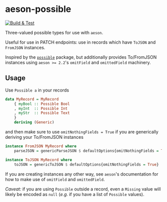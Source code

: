 # aeson-possible

[![Build & Test](https://github.com/jonathanjouty/aeson-possible/actions/workflows/ci-haskell.yml/badge.svg)](https://github.com/jonathanjouty/aeson-possible/actions/workflows/ci-haskell.yml)

Three-valued possible types for use with `aeson`.

Useful for use in PATCH endpoints: use in records which have `ToJSON` and
`FromJSON` instances.

Inspired by the [`possible`](https://hackage.haskell.org/package/possible)
package, but additionally provides To/FromJSON instances using `aeson >= 2.2`'s
`omitField` and `omittedField` machinery.

## Usage

Use `Possible a` in your records

```hs
data MyRecord = MyRecord
    { myBool :: Possible Bool
    , myInt  :: Possible Int
    , myStr  :: Possible Text
    }
    deriving (Generic)
```

and then make sure to use `omitNothingFields = True` if you are generically
deriving your To/FromJSON instances

```hs
instance FromJSON MyRecord where
    parseJSON = genericParseJSON $ defaultOptions{omitNothingFields = True}

instance ToJSON MyRecord where
    toJSON = genericToJSON $ defaultOptions{omitNothingFields = True}
```

If you are creating instances any other way, see `aeson`'s documentation for
how to make use of `omitField` and `omittedField`.

_Caveat:_ if you are using `Possible` outside a record, even a `Missing` value
will likely be encoded as `null` (_e.g._ if you have a list of `Possible`
values).
